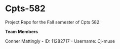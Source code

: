 # Cpts-582
Project Repo for the Fall semester of Cpts 582


**Team Members**

  Conner Mattingly - ID: 11282717 - Username: Cj-muse

  

